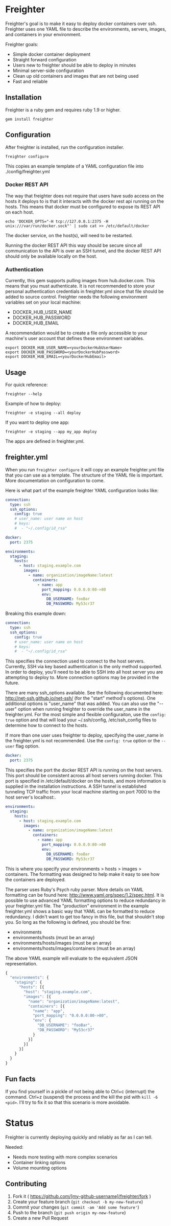 # Freighter

Freighter's goal is to make it easy to deploy docker containers over ssh. Freighter uses one YAML file to describe the environments, servers, images, and containers in your environment.

Freighter goals:
* Simple docker container deployment
* Straight forward configuration
* Users new to freighter should be able to deploy in minutes
* Minimal server-side configuration
* Clean up old containers and images that are not being used
* Fast and reliable

## Installation
Freighter is a ruby gem and requires ruby 1.9 or higher.

    gem install freighter

## Configuration

After freighter is installed, run the configuration installer.
```
freighter configure
```
This copies an example template of a YAML configuration file into ./config/freighter.yml

### Docker REST API

The way that freighter does not require that users have sudo access on the hosts it deploys to is that it interacts with the docker rest api running on the hosts. This means that docker must be configured to expose its REST API on each host.

```
echo 'DOCKER_OPTS="-H tcp://127.0.0.1:2375 -H unix:///var/run/docker.sock"' | sudo cat >> /etc/default/docker
```

The docker service, on the host(s), will need to be restarted.

Running the docker REST API this way should be secure since all communication to the API is over an SSH tunnel, and the docker REST API should only be available locally on the host.

### Authentication

Currently, this gem supports pulling images from hub.docker.com. This means that you must authenticate. 
It is not recommended to store your personal authentication credentials in freighter.yml since that file 
should be added to source control. Freighter needs the following environment variables set on your local machine:

* DOCKER_HUB_USER_NAME
* DOCKER_HUB_PASSWORD
* DOCKER_HUB_EMAIL

A recommendation would be to create a file only accessible to your machine's user account that defines these environment variables.

```shell
export DOCKER_HUB_USER_NAME=<yourDockerHubUserName>
export DOCKER_HUB_PASSWORD=<yourDockerHubPassword>
export DOCKER_HUB_EMAIL=<yourDockerHubEmail>
```

## Usage

For quick reference:
```
freighter --help
```

Example of how to deploy:
```
freighter -e staging --all deploy
```

If you want to deploy one app:
```
freighter -e staging --app my_app deploy
```

The apps are defined in freighter.yml.

## freighter.yml

When you run `freighter configure` it will copy an example freighter.yml file that you can use as a template. The structure of the YAML file is important. More documentation on configuration to come.

Here is what part of the example freighter YAML configuration looks like:
```YAML
connection:
  type: ssh
  ssh_options:
    config: true
    # user_name: user name on host
    # keys:
    #  - "~/.config/id_rsa"

docker:
  port: 2375

environments:
  staging:
    hosts:
      - host: staging.example.com
        images:
          - name: organization/imageName:latest
            containers:
              - name: app
                port_mapping: 0.0.0.0:80->80
                env:
                  DB_USERNAME: fooBar
                  DB_PASSWORD: My53cr37
```
Breaking this example down:

```YAML
connection:
  type: ssh
  ssh_options:
    config: true
    # user_name: user name on host
    # keys:
    #  - "~/.config/id_rsa"
```
This specifies the connection used to connect to the host servers. Currently, SSH via key based authentication is the only method supported. In order to deploy, you'll need to be able to SSH into all host server you are attempting to deploy to. More connection options may be provided in the future.

There are many ssh_options available. See the following documented here: http://net-ssh.github.io/net-ssh/ (for the "start" method's options). One additional options is "user_name" that was added. You can also use the "--user" option when running freighter to override the user_name in the freighter.yml. For the most simple and flexible configuraiton, use the `config: true` option and that will load your ~/.ssh/config, /etc/ssh_config files to determine how to connect to the hosts.

If more than one user uses freighter to deploy, specifying the user_name in the freighter.yml is not recommended. Use the `config: true` option or the `--user` flag option.

```YAML
docker:
  port: 2375
```
This specifies the port the docker REST API is running on the host servers. This port should be consistent across all host servers running docker. This port is specified in /etc/default/docker on the hosts, and more information is supplied in the installation instructions. A SSH tunnel is established tunneling TCP traffic from your local machine starting on port 7000 to the host server's localhost:<configured-port>.

```YAML
environments:
  staging:
    hosts:
      - host: staging.example.com
        images:
          - name: organization/imageName:latest
            containers:
              - name: app
                port_mapping: 0.0.0.0:80->80
                env:
                  DB_USERNAME: fooBar
                  DB_PASSWORD: My53cr37
```

This is where you specify your environments > hosts > images > containers. The formatting was designed to help make it easy to see how the containers are deployed. 

The parser uses Ruby's Psych ruby parser. More details on YAML formatting can be found here: http://www.yaml.org/spec/1.2/spec.html. It is possible to use advanced YAML formatting options to reduce redundancy in your freighter.yml file. The "production" environment in the example freighter.yml shows a basic way that YAML can be formatted to reduce redundancy. I didn't want to get too fancy in this file, but that shouldn't stop you. So long as the following is defined, you should be fine:
* environments
* environments/hosts (must be an array)
* environments/hosts/images (must be an array)
* environments/hosts/images/containers (must be an array)

The above YAML example will evaluate to the equivalent JSON representation.
```javascript
{
  "environments": {
    "staging": {
      "hosts": [{
        "host": "staging.example.com",
        "images": [{
          "name": "organization/imageName:latest",
          "containers": [{
            "name": "app",
            "port_mapping": "0.0.0.0:80->80", 
            "env": {
              "DB_USERNAME": "fooBar",
              "DB_PASSWORD": "My53cr37"
            }
          }]
        }]
      }]
    }
  }
}
```

## Fun facts

If you find yourself in a pickle of not being able to Ctrl+c (interrupt) the command. Ctrl+z (suspend) the process and the kill the pid with `kill -6 <pid>`. I'll try to fix it so that this scenario is more avoidable.

# Status

Freighter is currently deploying quickly and reliably as far as I can tell.

Needed:
* Needs more testing with more complex scenarios
* Container linking options
* Volume mounting options

## Contributing

1. Fork it ( https://github.com/[my-github-username]/freighter/fork )
2. Create your feature branch (`git checkout -b my-new-feature`)
3. Commit your changes (`git commit -am 'Add some feature'`)
4. Push to the branch (`git push origin my-new-feature`)
5. Create a new Pull Request

